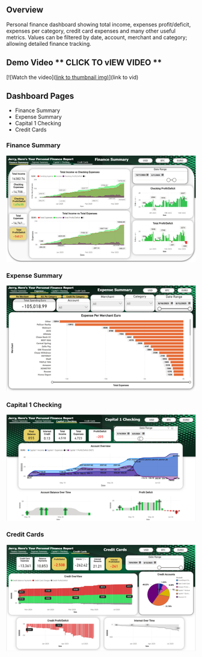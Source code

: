 ## Overview 
Personal finance dashboard showing total income, expenses profit/deficit, expenses per category, credit card expenses and many other useful metrics. Values can be filtered by date, account, merchant and category; allowing detailed finance tracking. 

## Demo Video ** CLICK TO vIEW VIDEO **
[![Watch the video]([link to thumbnail img)](https://github.com/Jcooking26/Personal-Analysis-Projects/blob/0b06f382cdec66e0f1a9eea3373b4c495c475260/Personal%20Finance%20Dashboard/pics/thumbnail.png)](link to vid)

## Dashboard Pages
* Finance Summary
* Expense Summary
* Capital 1 Checking 
* Credit Cards 

### Finance Summary
![alt text](https://github.com/Jcooking26/Personal-Analysis-Projects/blob/aa12a575e9f3862dd36cae8fd71864a5142bbe00/Personal%20Finance%20Dashboard/pics/Finance%20Summary.png)
### Expense Summary
![alt text](https://github.com/Jcooking26/Personal-Analysis-Projects/blob/c3bd380d5b0934595167dbf779d2004ed9f73e9e/Personal%20Finance%20Dashboard/pics/Expense%20Summary.png)
### Capital 1 Checking
![alt text](https://github.com/Jcooking26/Personal-Analysis-Projects/blob/c3bd380d5b0934595167dbf779d2004ed9f73e9e/Personal%20Finance%20Dashboard/pics/Capital%201%20Checking.png)
### Credit Cards
![alt text](https://github.com/Jcooking26/Personal-Analysis-Projects/blob/c3bd380d5b0934595167dbf779d2004ed9f73e9e/Personal%20Finance%20Dashboard/pics/Credit%20Cards.png)
